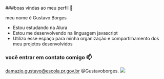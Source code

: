 ###boas vindas ao meu perfil 💙

meu nome é Gustavo Borges

- Estou estudando na Alura
- Estou me desenvolvendo na linguagem javascript
- Utilizo esse espaço para minha organização e compartilhamento dos meu projetos desenvolvidos

### você entrar em contato comigo 📫

damazio.gustavo@escola.pr.gov.br
@Gustavoborges.
![](https://tenor.com/view/frustrated-upset-annoyed-stitch-ugh-gif-12794223972996305063)
